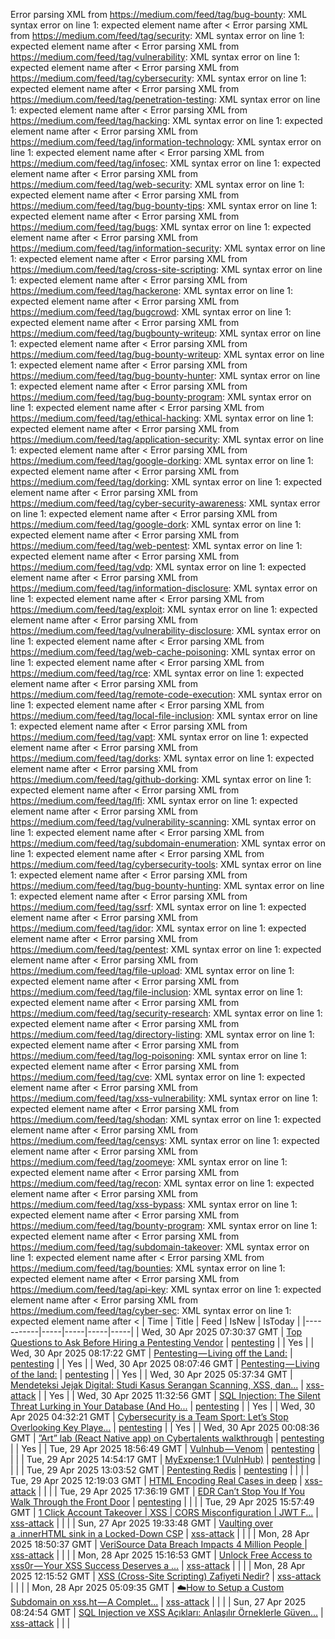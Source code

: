 Error parsing XML from https://medium.com/feed/tag/bug-bounty: XML syntax error on line 1: expected element name after <
Error parsing XML from https://medium.com/feed/tag/security: XML syntax error on line 1: expected element name after <
Error parsing XML from https://medium.com/feed/tag/vulnerability: XML syntax error on line 1: expected element name after <
Error parsing XML from https://medium.com/feed/tag/cybersecurity: XML syntax error on line 1: expected element name after <
Error parsing XML from https://medium.com/feed/tag/penetration-testing: XML syntax error on line 1: expected element name after <
Error parsing XML from https://medium.com/feed/tag/hacking: XML syntax error on line 1: expected element name after <
Error parsing XML from https://medium.com/feed/tag/information-technology: XML syntax error on line 1: expected element name after <
Error parsing XML from https://medium.com/feed/tag/infosec: XML syntax error on line 1: expected element name after <
Error parsing XML from https://medium.com/feed/tag/web-security: XML syntax error on line 1: expected element name after <
Error parsing XML from https://medium.com/feed/tag/bug-bounty-tips: XML syntax error on line 1: expected element name after <
Error parsing XML from https://medium.com/feed/tag/bugs: XML syntax error on line 1: expected element name after <
Error parsing XML from https://medium.com/feed/tag/information-security: XML syntax error on line 1: expected element name after <
Error parsing XML from https://medium.com/feed/tag/cross-site-scripting: XML syntax error on line 1: expected element name after <
Error parsing XML from https://medium.com/feed/tag/hackerone: XML syntax error on line 1: expected element name after <
Error parsing XML from https://medium.com/feed/tag/bugcrowd: XML syntax error on line 1: expected element name after <
Error parsing XML from https://medium.com/feed/tag/bugbounty-writeup: XML syntax error on line 1: expected element name after <
Error parsing XML from https://medium.com/feed/tag/bug-bounty-writeup: XML syntax error on line 1: expected element name after <
Error parsing XML from https://medium.com/feed/tag/bug-bounty-hunter: XML syntax error on line 1: expected element name after <
Error parsing XML from https://medium.com/feed/tag/bug-bounty-program: XML syntax error on line 1: expected element name after <
Error parsing XML from https://medium.com/feed/tag/ethical-hacking: XML syntax error on line 1: expected element name after <
Error parsing XML from https://medium.com/feed/tag/application-security: XML syntax error on line 1: expected element name after <
Error parsing XML from https://medium.com/feed/tag/google-dorking: XML syntax error on line 1: expected element name after <
Error parsing XML from https://medium.com/feed/tag/dorking: XML syntax error on line 1: expected element name after <
Error parsing XML from https://medium.com/feed/tag/cyber-security-awareness: XML syntax error on line 1: expected element name after <
Error parsing XML from https://medium.com/feed/tag/google-dork: XML syntax error on line 1: expected element name after <
Error parsing XML from https://medium.com/feed/tag/web-pentest: XML syntax error on line 1: expected element name after <
Error parsing XML from https://medium.com/feed/tag/vdp: XML syntax error on line 1: expected element name after <
Error parsing XML from https://medium.com/feed/tag/information-disclosure: XML syntax error on line 1: expected element name after <
Error parsing XML from https://medium.com/feed/tag/exploit: XML syntax error on line 1: expected element name after <
Error parsing XML from https://medium.com/feed/tag/vulnerability-disclosure: XML syntax error on line 1: expected element name after <
Error parsing XML from https://medium.com/feed/tag/web-cache-poisoning: XML syntax error on line 1: expected element name after <
Error parsing XML from https://medium.com/feed/tag/rce: XML syntax error on line 1: expected element name after <
Error parsing XML from https://medium.com/feed/tag/remote-code-execution: XML syntax error on line 1: expected element name after <
Error parsing XML from https://medium.com/feed/tag/local-file-inclusion: XML syntax error on line 1: expected element name after <
Error parsing XML from https://medium.com/feed/tag/vapt: XML syntax error on line 1: expected element name after <
Error parsing XML from https://medium.com/feed/tag/dorks: XML syntax error on line 1: expected element name after <
Error parsing XML from https://medium.com/feed/tag/github-dorking: XML syntax error on line 1: expected element name after <
Error parsing XML from https://medium.com/feed/tag/lfi: XML syntax error on line 1: expected element name after <
Error parsing XML from https://medium.com/feed/tag/vulnerability-scanning: XML syntax error on line 1: expected element name after <
Error parsing XML from https://medium.com/feed/tag/subdomain-enumeration: XML syntax error on line 1: expected element name after <
Error parsing XML from https://medium.com/feed/tag/cybersecurity-tools: XML syntax error on line 1: expected element name after <
Error parsing XML from https://medium.com/feed/tag/bug-bounty-hunting: XML syntax error on line 1: expected element name after <
Error parsing XML from https://medium.com/feed/tag/ssrf: XML syntax error on line 1: expected element name after <
Error parsing XML from https://medium.com/feed/tag/idor: XML syntax error on line 1: expected element name after <
Error parsing XML from https://medium.com/feed/tag/pentest: XML syntax error on line 1: expected element name after <
Error parsing XML from https://medium.com/feed/tag/file-upload: XML syntax error on line 1: expected element name after <
Error parsing XML from https://medium.com/feed/tag/file-inclusion: XML syntax error on line 1: expected element name after <
Error parsing XML from https://medium.com/feed/tag/security-research: XML syntax error on line 1: expected element name after <
Error parsing XML from https://medium.com/feed/tag/directory-listing: XML syntax error on line 1: expected element name after <
Error parsing XML from https://medium.com/feed/tag/log-poisoning: XML syntax error on line 1: expected element name after <
Error parsing XML from https://medium.com/feed/tag/cve: XML syntax error on line 1: expected element name after <
Error parsing XML from https://medium.com/feed/tag/xss-vulnerability: XML syntax error on line 1: expected element name after <
Error parsing XML from https://medium.com/feed/tag/shodan: XML syntax error on line 1: expected element name after <
Error parsing XML from https://medium.com/feed/tag/censys: XML syntax error on line 1: expected element name after <
Error parsing XML from https://medium.com/feed/tag/zoomeye: XML syntax error on line 1: expected element name after <
Error parsing XML from https://medium.com/feed/tag/recon: XML syntax error on line 1: expected element name after <
Error parsing XML from https://medium.com/feed/tag/xss-bypass: XML syntax error on line 1: expected element name after <
Error parsing XML from https://medium.com/feed/tag/bounty-program: XML syntax error on line 1: expected element name after <
Error parsing XML from https://medium.com/feed/tag/subdomain-takeover: XML syntax error on line 1: expected element name after <
Error parsing XML from https://medium.com/feed/tag/bounties: XML syntax error on line 1: expected element name after <
Error parsing XML from https://medium.com/feed/tag/api-key: XML syntax error on line 1: expected element name after <
Error parsing XML from https://medium.com/feed/tag/cyber-sec: XML syntax error on line 1: expected element name after <
| Time | Title | Feed | IsNew | IsToday |
|-----------|-----|-----|-----|-----|
| Wed, 30 Apr 2025 07:30:37 GMT | [Top Questions to Ask Before Hiring a Pentesting Vendor](https://freedium.cfd/https://medium.com/p/2a10a70676e1) | [pentesting](https://medium.com/feed/tag/pentesting) |  | Yes |
| Wed, 30 Apr 2025 08:17:22 GMT | [Pentesting — Living off the Land:](https://freedium.cfd/https://medium.com/p/9fedc3d75489) | [pentesting](https://medium.com/feed/tag/pentesting) |  | Yes |
| Wed, 30 Apr 2025 08:07:46 GMT | [Pentesting — Living of the land:](https://freedium.cfd/https://medium.com/p/6777da6f6512) | [pentesting](https://medium.com/feed/tag/pentesting) |  | Yes |
| Wed, 30 Apr 2025 05:37:34 GMT | [Mendeteksi Jejak Digital: Studi Kasus Serangan Scanning, XSS, dan...](https://freedium.cfd/https://medium.com/p/28eef5006e19) | [xss-attack](https://medium.com/feed/tag/xss-attack) |  | Yes |
| Wed, 30 Apr 2025 11:32:56 GMT | [SQL Injection: The Silent Threat Lurking in Your Database (And Ho...](https://freedium.cfd/https://medium.com/p/6c0b3bf35181) | [pentesting](https://medium.com/feed/tag/pentesting) |  | Yes |
| Wed, 30 Apr 2025 04:32:21 GMT | [Cybersecurity is a Team Sport: Let’s Stop Overlooking Key Playe...](https://freedium.cfd/https://medium.com/p/4f03013aabca) | [pentesting](https://medium.com/feed/tag/pentesting) |  | Yes |
| Wed, 30 Apr 2025 00:08:36 GMT | [”Art” lab (React Native app) on Cybertalents walkthrough](https://freedium.cfd/https://medium.com/p/c9b3a16f7951) | [pentesting](https://medium.com/feed/tag/pentesting) |  | Yes |
| Tue, 29 Apr 2025 18:56:49 GMT | [Vulnhub — Venom](https://freedium.cfd/https://medium.com/p/1448cb8e7d4e) | [pentesting](https://medium.com/feed/tag/pentesting) |  |  |
| Tue, 29 Apr 2025 14:54:17 GMT | [MyExpense:1 (VulnHub)](https://freedium.cfd/https://medium.com/p/397ca13a677e) | [pentesting](https://medium.com/feed/tag/pentesting) |  |  |
| Tue, 29 Apr 2025 13:03:52 GMT | [Pentesting Redis](https://freedium.cfd/https://medium.com/p/efce29b9b198) | [pentesting](https://medium.com/feed/tag/pentesting) |  |  |
| Tue, 29 Apr 2025 12:19:03 GMT | [️HTML Encoding Real Cases in deep](https://freedium.cfd/https://medium.com/p/23945237edc6) | [xss-attack](https://medium.com/feed/tag/xss-attack) |  |  |
| Tue, 29 Apr 2025 17:36:19 GMT | [EDR Can’t Stop You If You Walk Through the Front Door](https://freedium.cfd/https://medium.com/p/58e6c814b4fa) | [pentesting](https://medium.com/feed/tag/pentesting) |  |  |
| Tue, 29 Apr 2025 15:57:49 GMT | [1 Click Account Takeover \| XSS \| CORS Misconfiguration \| JWT F...](https://freedium.cfd/https://medium.com/p/0cf73a28e236) | [xss-attack](https://medium.com/feed/tag/xss-attack) |  |  |
| Sun, 27 Apr 2025 19:33:48 GMT | [Vaulting over a .innerHTML sink in a Locked-Down CSP](https://freedium.cfd/https://medium.com/p/a628be8ba9dc) | [xss-attack](https://medium.com/feed/tag/xss-attack) |  |  |
| Mon, 28 Apr 2025 18:50:37 GMT | [ VeriSource Data Breach Impacts 4 Million People ](https://freedium.cfd/https://medium.com/p/fe05cce5aac4) | [xss-attack](https://medium.com/feed/tag/xss-attack) |  |  |
| Mon, 28 Apr 2025 15:16:53 GMT | [ Unlock Free Access to xss0r — Your XSS Success Deserves a ...](https://freedium.cfd/https://medium.com/p/160754315afd) | [xss-attack](https://medium.com/feed/tag/xss-attack) |  |  |
| Mon, 28 Apr 2025 12:15:52 GMT | [XSS (Cross-Site Scripting) Zafiyeti Nedir?](https://freedium.cfd/https://medium.com/p/5ad6c8525871) | [xss-attack](https://medium.com/feed/tag/xss-attack) |  |  |
| Mon, 28 Apr 2025 05:09:35 GMT | [☁️How to Setup a Custom Subdomain on xss.ht — A Complet...](https://freedium.cfd/https://medium.com/p/a0018704c391) | [xss-attack](https://medium.com/feed/tag/xss-attack) |  |  |
| Sun, 27 Apr 2025 08:24:54 GMT | [SQL Injection ve XSS Açıkları: Anlaşılır Örneklerle Güven...](https://freedium.cfd/https://medium.com/p/2c61167dc2ca) | [xss-attack](https://medium.com/feed/tag/xss-attack) |  |  |
